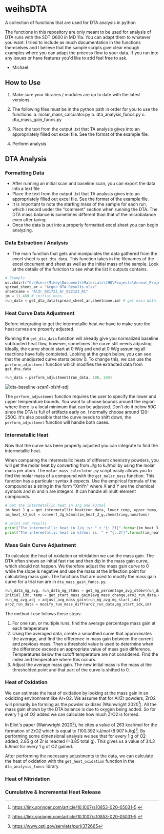 # weihsDTA
A collection of functions that are used for DTA analysis in python

The functions in this repository are only meant to be used for analysis of DTA runs with the SDT Q600 in MD 11a.
You can adapt them to whatever you want. I tried to include as much documentation in the functions themselves and I believe that the 
sample scripts give clear enough examples where you can adapt the process flow to your data. If you run into any issues or have features 
you'd like to add feel free to ask.

- Michael

## How to Use 
1) Make sure your libraries / modules are up to date with the latest versions.
2) The following files must be in the python path in order for you to use the functions:
      a. molar_mass_calculator.py
      b. dta_analysis_funcs.py
      c. dta_mass_gain_funcs.py
      
3) Place the text from the output .txt that TA analysis gives into an appropriately filled out excel file. See the format
  of the example file.
4) Perform analysis

## DTA Analysis 

### Formatting Data
- After running an initial scan and baseline scan, you can export the data into a text file
- Place the text from the output .txt that TA analysis gives into an appropriately filled out excel file. See the format
  of the example file.
- It is important to note the starting mass of the sample for each run, which I record under the “comment” section when running the DTA. 
  The DTA mass balance is sometimes different than that of the microbalance even after taring.
- Once the data is put into a properly formatted excel sheet you can begin analyzing.

### Data Extraction / Analysis
- The main function that gets and manipulates the data gathered from the excel sheet is `get_dta_data`. This function takes in the filenames of the excel document and sheet as well as the initial mass of the sample. Look at the details of the function to see what the list it outputs contains.

```python
# Example
os.chdir(r"C:\Users\Mikey\Documents\Materials\JHU\Projects\Anneal_Project\DTA")
spread_sheet_ar = "Argon DTA Results.xlsx"
sheetname = "AlZr_081722_Ar_022123_R1"
im = 11.469 # initial mass
run_data = get_dta_data(spread_sheet_ar,sheetname,im) # get main data
```

### Heat Curve Data Adjustment
Before integrating to get the intermetallic heat we have to make sure the heat curves are properly adjusted.

Running the `get_dta_data` function will already give you normalized baseline subtracted heat flow, however, sometimes the curve still needs adjusting. Ideally, the curve should start at 0 W/g and end at 0 W/g assuming all reactions have fully completed. Looking at the graph below, you can see that the unadjusted curve starts below 0. To change this, we can use the `perform_adjustment` function which modifies the extracted data from `get_dta_data`
```python
run_data = perform_adjustment(run_data, 100, 200)
```
![dta-baseline-scan1-blshf-adj](https://github.com/micuzzo22/weihsDTA/assets/114498532/688484e9-5cba-4000-9568-4945310a8b93)

The `perform_adjustment` function requires the user to specify the lower and upper temperature bounds. You want to choose bounds around the region where there is a local minimum that can be adjusted. Don't do it below 50C since the DTA is full of artifacts early on. I normally choose around 120-250C. It's also possible that the curve needs to shift down, the `perform_adjustment` function will handle both cases.

### Intermetallic Heat
Now that the curve has been properly adjusted you can integrate to find the intermetallic heat. 

When comparing the intermetallic heats of different chemistry powders, you will get the molar heat by converting from J/g to kJ/mol by using the molar mass per atom. The `molar_mass_calculator.py` script easily allows you to find the molar mass of a compound with the `get_molar_mass` function. This function has a particular syntax it expects. Use the empirical formula of the compound as a string in the form "XmYn" where X and Y are the chemical symbols and m and n are integers. It can handle all multi element compounds. 

```python
# Get the intermetallic heat in J/g and kJ/mol
im_heat_J_g = get_intermetallic_heat(run_data, lower_temp, upper_temp, im)
im_heat_kJ_mol = convert_Jg_kJmol(im_heat_J_g,chemstring,numatoms)

# print out results
print("The intermetallic heat in J/g is: " + "{:.2f}".format(im_heat_J_g))
print("The intermetallic heat in kJ/mol is: " + "{:.2f}".format(im_heat_kJ_mol))
```

### Mass Gain Curve Adjustment
To calculate the heat of oxidation or nitridation we use the mass gain. The DTA often shows an initial fast rise and then dip in the mass gain curve, which should not happen. We therefore adjust the mass gain curve to 0 while the slope is negative and use the mass at the inflection point for calculating mass gain. The functions that are used to modify the mass gain curve for a trial run are in `dta_mass_gain_funcs.py`. 

```python
run_data_mg_avg, run_data_mg_stdev = get_mg_percentage_avg_stdev(run_data_list,initial_masses_list)
initial_idx, temp = get_start_mass_gain(avg_mass_change,aro2_run_data,cutoff_temp,threshold=1e-4,smooth_value=51,plot=False)
run_mg_avg_adj = adjust_avg_mass_gain(run_mg_avg,mg_start_idx)
aro2_run_data = modify_run_mass_diff(aro2_run_data,mg_start_idx,im)
```

The method I use follows these steps:
1. For one run, or multiple runs, find the average percentage mass gain at each temperature
2. Using the averaged data, create a smoothed curve that approximates the average, and find the difference in mass gain between the current and previous mass. Then a threshold value is used to determine when the difference exceeds an appropriate value of mass gain difference. Temperatures below the cutoff temperature are not considered. Find the index and temperature where this occurs.
3. Adjust the average mass gain. The new initial mass is the mass at the thresholded point and that part of the curve is shifted to 0. 

### Heat of Oxidation
We can estimate the heat of oxidation by looking at the mass gain in an oxidizing environment like Ar+O2. We assume that for Al/Zr powders, ZrO2 will primarily be forming as the powder oxidizes (Wainwright 2020[^1]). All the mass gain shown by the DTA balance is due to oxygen being added. So for every 1 g of O2 added we can calculate how much ZrO2 is formed.

In Eliot's paper (Wainwright 2020[^1]), he cites a value of 263 kcal/mol for the formation of ZrO2 which is equal to 1100.392 kJ/mol (8.907 kJ/g)[^2]. By performing some dimensional analysis we see that for every 1 g of O2 added, 2.85 g of Zr is reacted (=3.85 total g). This gives us a value of 34.3 kJ/mol for every 1 g of O2 gained.

After performing the necessary adjustments to the data, we can calculate the heat of oxidation with the `get_heat_oxidation` function in the `dta_analysis_funcs` library.

### Heat of Nitridation


### Cumulative & Incremental Heat Release

[^1]: https://link.springer.com/article/10.1007/s10853-020-05031-5.
[^2]: https://www.osti.gov/servlets/purl/372665 






